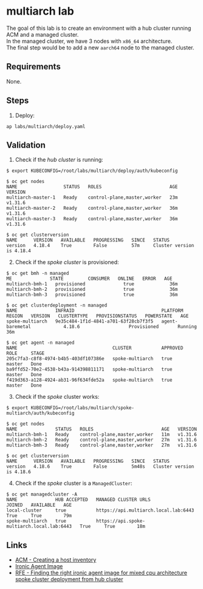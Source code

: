 # multiarch lab
The goal of this lab is to create an environment with a hub cluster running ACM and a managed cluster.  
In the managed cluster, we have 3 nodes with `x86_64` architecture.  
The final step would be to add a new `aarch64` node to the managed cluster.

## Requirements
None.

## Steps
1. Deploy:
```shell
ap labs/multiarch/deploy.yaml
```

## Validation
1. Check if the _hub cluster_ is running:
```shell
$ export KUBECONFIG=/root/labs/multiarch/deploy/auth/kubeconfig

$ oc get nodes
NAME                 STATUS   ROLES                         AGE   VERSION
multiarch-master-1   Ready    control-plane,master,worker   23m   v1.31.6
multiarch-master-2   Ready    control-plane,master,worker   36m   v1.31.6
multiarch-master-3   Ready    control-plane,master,worker   36m   v1.31.6

$ oc get clusterversion
NAME      VERSION   AVAILABLE   PROGRESSING   SINCE   STATUS
version   4.18.4    True        False         57m     Cluster version is 4.18.4
```
2. Check if the _spoke cluster_ is provisioned:
```shell
$ oc get bmh -n managed
ME              STATE         CONSUMER   ONLINE   ERROR   AGE
multiarch-bmh-1   provisioned              true             36m
multiarch-bmh-2   provisioned              true             36m
multiarch-bmh-3   provisioned              true             36m

$ oc get clusterdeployment -n managed
NAME              INFRAID                                PLATFORM          REGION   VERSION   CLUSTERTYPE   PROVISIONSTATUS   POWERSTATE   AGE
spoke-multiarch   9e35c484-1f1d-4841-a701-63f28cb7f3f5   agent-baremetal            4.18.6                  Provisioned       Running      36m

$ oc get agent -n managed
NAME                                   CLUSTER           APPROVED   ROLE     STAGE
205c7fa3-c8f8-4974-b4b5-403df107386e   spoke-multiarch   true       master   Done
ba9ffd52-70e2-4538-b43a-914398811171   spoke-multiarch   true       master   Done
f419d363-a128-4924-ab31-96f634fde52a   spoke-multiarch   true       master   Done
```
3. Check if the _spoke_ cluster works:
```shell
$ export KUBECONFIG=/root/labs/multiarch/spoke-multiarch/auth/kubeconfig

$ oc get nodes
NAME              STATUS   ROLES                         AGE   VERSION
multiarch-bmh-1   Ready    control-plane,master,worker   11m   v1.31.6
multiarch-bmh-2   Ready    control-plane,master,worker   27m   v1.31.6
multiarch-bmh-3   Ready    control-plane,master,worker   27m   v1.31.6

$ oc get clusterversion
NAME      VERSION   AVAILABLE   PROGRESSING   SINCE   STATUS
version   4.18.6    True        False         5m48s   Cluster version is 4.18.6
```
4. Check if the _spoke_ cluster is a `ManagedCluster`:
```shell
$ oc get managedcluster -A
NAME              HUB ACCEPTED   MANAGED CLUSTER URLS                         JOINED   AVAILABLE   AGE
local-cluster     true           https://api.multiarch.local.lab:6443         True     True        79m
spoke-multiarch   true           https://api.spoke-multiarch.local.lab:6443   True     True        18m
```

## Links
* [ACM - Creating a host inventory](https://docs.redhat.com/en/documentation/red_hat_advanced_cluster_management_for_kubernetes/2.13/html/clusters/cluster_mce_overview#create-host-inventory-cli-steps)
* [Ironic Agent Image](https://github.com/openshift/assisted-service/tree/master/docs/hive-integration#ironic-agent-image)
* [RFE - Finding the right ironic agent image for mixed cpu architecture spoke cluster deployment from hub cluster](https://issues.redhat.com/browse/MGMT-19999)
